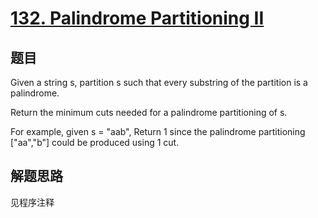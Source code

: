 # [132. Palindrome Partitioning II](https://leetcode.com/problems/palindrome-partitioning-ii/)

## 题目
Given a string s, partition s such that every substring of the partition is a palindrome.

Return the minimum cuts needed for a palindrome partitioning of s.

For example, given s = "aab",
Return 1 since the palindrome partitioning ["aa","b"] could be produced using 1 cut.

## 解题思路

见程序注释
